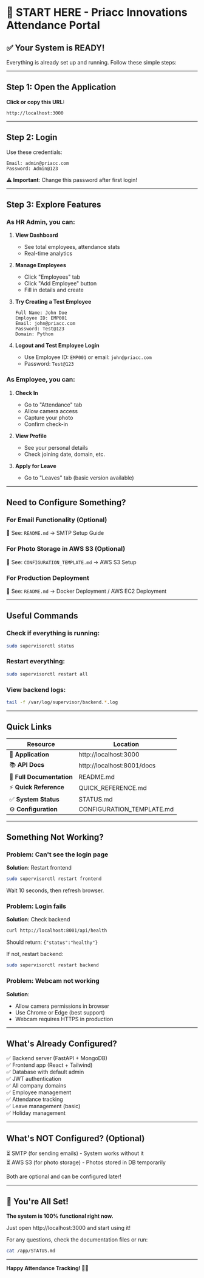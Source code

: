 # 🚀 START HERE - Priacc Innovations Attendance Portal

## ✅ Your System is READY!

Everything is already set up and running. Follow these simple steps:

---

## Step 1: Open the Application

**Click or copy this URL:**
```
http://localhost:3000
```

---

## Step 2: Login

Use these credentials:

```
Email: admin@priacc.com
Password: Admin@123
```

**⚠️ Important**: Change this password after first login!

---

## Step 3: Explore Features

### As HR Admin, you can:

1. **View Dashboard**
   - See total employees, attendance stats
   - Real-time analytics

2. **Manage Employees**
   - Click "Employees" tab
   - Click "Add Employee" button
   - Fill in details and create

3. **Try Creating a Test Employee**
   ```
   Full Name: John Doe
   Employee ID: EMP001
   Email: john@priacc.com
   Password: Test@123
   Domain: Python
   ```

4. **Logout and Test Employee Login**
   - Use Employee ID: `EMP001` or email: `john@priacc.com`
   - Password: `Test@123`

### As Employee, you can:

1. **Check In**
   - Go to "Attendance" tab
   - Allow camera access
   - Capture your photo
   - Confirm check-in

2. **View Profile**
   - See your personal details
   - Check joining date, domain, etc.

3. **Apply for Leave**
   - Go to "Leaves" tab (basic version available)

---

## Need to Configure Something?

### For Email Functionality (Optional)
📄 See: `README.md` → SMTP Setup Guide

### For Photo Storage in AWS S3 (Optional)
📄 See: `CONFIGURATION_TEMPLATE.md` → AWS S3 Setup

### For Production Deployment
📄 See: `README.md` → Docker Deployment / AWS EC2 Deployment

---

## Useful Commands

### Check if everything is running:
```bash
sudo supervisorctl status
```

### Restart everything:
```bash
sudo supervisorctl restart all
```

### View backend logs:
```bash
tail -f /var/log/supervisor/backend.*.log
```

---

## Quick Links

| Resource | Location |
|----------|----------|
| 📱 **Application** | http://localhost:3000 |
| 📚 **API Docs** | http://localhost:8001/docs |
| 📖 **Full Documentation** | README.md |
| ⚡ **Quick Reference** | QUICK_REFERENCE.md |
| ✅ **System Status** | STATUS.md |
| ⚙️ **Configuration** | CONFIGURATION_TEMPLATE.md |

---

## Something Not Working?

### Problem: Can't see the login page
**Solution**: Restart frontend
```bash
sudo supervisorctl restart frontend
```
Wait 10 seconds, then refresh browser.

### Problem: Login fails
**Solution**: Check backend
```bash
curl http://localhost:8001/api/health
```
Should return: `{"status":"healthy"}`

If not, restart backend:
```bash
sudo supervisorctl restart backend
```

### Problem: Webcam not working
**Solution**: 
- Allow camera permissions in browser
- Use Chrome or Edge (best support)
- Webcam requires HTTPS in production

---

## What's Already Configured?

✅ Backend server (FastAPI + MongoDB)  
✅ Frontend app (React + Tailwind)  
✅ Database with default admin  
✅ JWT authentication  
✅ All company domains  
✅ Employee management  
✅ Attendance tracking  
✅ Leave management (basic)  
✅ Holiday management  

---

## What's NOT Configured? (Optional)

⏳ SMTP (for sending emails) - System works without it  
⏳ AWS S3 (for photo storage) - Photos stored in DB temporarily  

Both are optional and can be configured later!

---

## 🎉 You're All Set!

**The system is 100% functional right now.**

Just open http://localhost:3000 and start using it!

For any questions, check the documentation files or run:
```bash
cat /app/STATUS.md
```

---

**Happy Attendance Tracking! 📸⏰**
